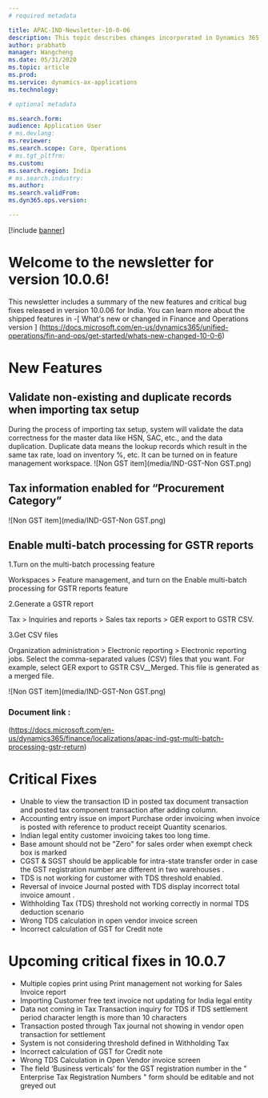 ```yaml
---
# required metadata

title: APAC-IND-Newsletter-10-0-06
description: This topic describes changes incorporated in Dynamics 365 Application version 10-0-06
author: prabhatb
manager: Wangcheng
ms.date: 05/31/2020
ms.topic: article
ms.prod: 
ms.service: dynamics-ax-applications
ms.technology: 

# optional metadata

ms.search.form: 
audience: Application User
# ms.devlang: 
ms.reviewer: 
ms.search.scope: Core, Operations
# ms.tgt_pltfrm: 
ms.custom: 
ms.search.region: India
# ms.search.industry: 
ms.author: 
ms.search.validFrom: 
ms.dyn365.ops.version: 

---
```

[!include [banner](../includes/banner.md)]

# Welcome to the newsletter for version 10.0.6! 

This newsletter includes a summary of the new features and critical bug fixes released in version 10.0.06 for India.
You can learn more about the shipped features in 
-[ What's new or changed in Finance and Operations version ] (https://docs.microsoft.com/en-us/dynamics365/unified-operations/fin-and-ops/get-started/whats-new-changed-10-0-6)

# New Features
## Validate non-existing and duplicate records when importing tax setup 
During the process of importing tax setup, system will validate the data correctness for the master data like HSN, SAC, etc., 
and the data duplication. Duplicate data means the lookup records which result in the same tax rate, load on inventory %, etc. 
It can be turned on in feature management workspace.
![Non GST item](media/IND-GST-Non GST.png)

## Tax information enabled for “Procurement Category”

![Non GST item](media/IND-GST-Non GST.png)
 
## Enable multi-batch processing for GSTR reports
1.Turn on the multi-batch processing feature

Workspaces > Feature management, and turn on the Enable multi-batch processing for GSTR reports feature

2.Generate a GSTR report

Tax > Inquiries and reports > Sales tax reports > GER export to GSTR CSV.

3.Get CSV files

Organization administration > Electronic reporting > Electronic reporting jobs. 
Select the comma-separated values (CSV) files that you want.
For example, select GER export to GSTR CSV__Merged. This file is generated as a merged file. 

![Non GST item](media/IND-GST-Non GST.png)

### Document link : 
(https://docs.microsoft.com/en-us/dynamics365/finance/localizations/apac-ind-gst-multi-batch-processing-gstr-return)

# Critical Fixes 

-	Unable to view the transaction ID in posted tax document transaction and posted tax component transaction after adding column.   
-	Accounting entry issue on import Purchase order invoicing when invoice is posted with reference to product receipt Quantity scenarios.   
-	Indian legal entity customer invoicing takes too long time.   
-	Base amount should not be "Zero" for sales order when exempt check box is marked   
-	CGST & SGST should be applicable for intra-state transfer order in case the GST registration number are different in two warehouses .   
-	TDS is not working for customer with TDS threshold enabled.   
-	Reversal of invoice Journal posted with TDS display incorrect total invoice amount .  
-	Withholding Tax (TDS) threshold not working correctly in normal TDS deduction scenario    
-	Wrong TDS calculation in open vendor invoice screen   
-	Incorrect calculation of GST for Credit note   


# Upcoming critical fixes in 10.0.7 

- Multiple copies print using Print management not working for Sales Invoice report  
-	Importing Customer free text invoice not updating for India legal entity  
-	Data not coming in Tax Transaction inquiry for TDS if TDS settlement period character length is more than 10 characters  
-	Transaction posted through Tax journal not showing in vendor open transaction for settlement  
-	System is not considering threshold defined in Withholding Tax  
-	Incorrect calculation of GST for Credit note  
-	Wrong TDS Calculation in Open Vendor invoice screen  
-	The field ‘Business verticals’ for the GST registration number in the " Enterprise Tax Registration Numbers "  form should be editable and not greyed out  


